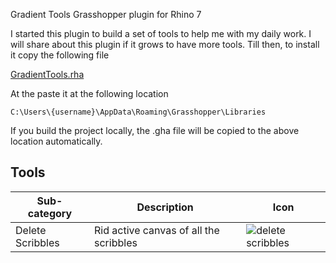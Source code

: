 Gradient Tools Grasshopper plugin for Rhino 7

I started this plugin to build a set of tools to help me with my daily work. I will 
share about this plugin if it grows to have more tools. Till then, to install it
copy the following file

[GradientTools.rha](GradientTools/GradientTools.gha)

At the paste it at the following location

```C:\Users\{username}\AppData\Roaming\Grasshopper\Libraries```

If you build the project locally, the .gha file will be copied to the above location
automatically.

## Tools

| Sub-category |Description |Icon|
| --- | --- |---|
| Delete Scribbles | Rid active canvas of all the scribbles |![delete scribbles](icons/delete_scribbles.png)|